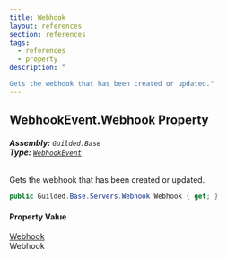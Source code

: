 ```yaml
---
title: Webhook
layout: references
section: references
tags:
  - references
  - property
description: "

Gets the webhook that has been created or updated."
---
```


## WebhookEvent.Webhook Property
###### **Assembly:** `Guilded.Base`<br/>**Type:** [`WebhookEvent`](WebhookEvent.md 'Guilded.Base.Events.WebhookEvent')

Gets the webhook that has been created or updated.

```csharp
public Guilded.Base.Servers.Webhook Webhook { get; }
```

#### Property Value
[Webhook](Webhook.md 'Guilded.Base.Servers.Webhook')  
Webhook